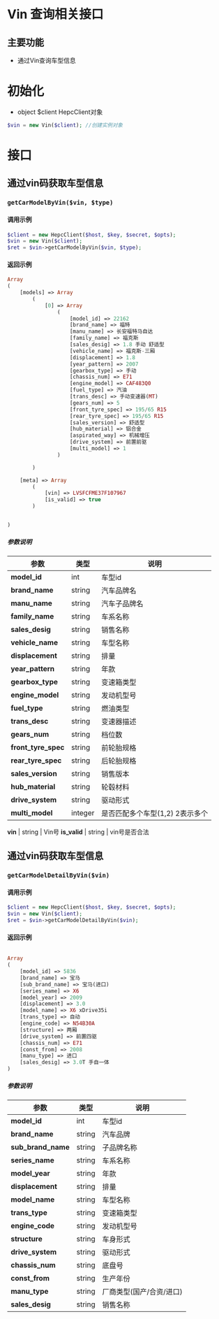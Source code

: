# Vin 查询相关接口

## 主要功能

- 通过Vin查询车型信息

# 初始化

+ object  $client  HepcClient对象

```php
$vin = new Vin($client); //创建实例对象
```

# 接口

## 通过vin码获取车型信息

### `getCarModelByVin($vin, $type)`

#### 调用示例

```php
$client = new HepcClient($host, $key, $secret, $opts);
$vin = new Vin($client);
$ret = $vin->getCarModelByVin($vin, $type);
```

#### 返回示例
```php
Array
(
    [models] => Array
        (
            [0] => Array
                (
                    [model_id] => 22162
                    [brand_name] => 福特
                    [manu_name] => 长安福特马自达
                    [family_name] => 福克斯
                    [sales_desig] => 1.8 手动 舒适型
                    [vehicle_name] => 福克斯-三厢
                    [displacement] => 1.8
                    [year_pattern] => 2007
                    [gearbox_type] => 手动
                    [chassis_num] => E71
                    [engine_model] => CAF483Q0
                    [fuel_type] => 汽油
                    [trans_desc] => 手动变速器(MT)
                    [gears_num] => 5
                    [front_tyre_spec] => 195/65 R15
                    [rear_tyre_spec] => 195/65 R15
                    [sales_version] => 舒适型
                    [hub_material] => 铝合金
                    [aspirated_way] => 机械增压
                    [drive_system] => 前置前驱
                    [multi_model] => 1
                )

        )

    [meta] => Array
        (
            [vin] => LVSFCFME37F107967
            [is_valid] => true
        )


)
```

##### 参数说明

参数 | 类型 | 说明
--- | --- | ---
**model_id** | int | 车型id
**brand_name** | string | 汽车品牌名
**manu_name** | string | 汽车子品牌名
**family_name** | string | 车系名称
**sales_desig** | string | 销售名称
**vehicle_name** | string | 车型名称
**displacement** | string | 排量
**year_pattern** | string | 年款
**gearbox_type** | string | 变速箱类型
**engine_model** | string | 发动机型号
**fuel_type** | string | 燃油类型
**trans_desc** | string | 变速器描述
**gears_num** | string | 档位数
**front_tyre_spec** | string | 前轮胎规格
**rear_tyre_spec** | string | 后轮胎规格
**sales_version** | string | 销售版本
**hub_material** | string | 轮毂材料
**drive_system** | string | 驱动形式
**multi_model** | integer | 是否匹配多个车型(1,2) 2表示多个 

**vin** | string | Vin号
**is_valid** | string | vin号是否合法


## 通过vin码获取车型信息

### `getCarModelDetailByVin($vin)`

#### 调用示例

```php
$client = new HepcClient($host, $key, $secret, $opts);
$vin = new Vin($client);
$ret = $vin->getCarModelDetailByVin($vin);
```

#### 返回示例

```php

Array
(
    [model_id] => 5836
    [brand_name] => 宝马
    [sub_brand_name] => 宝马(进口)
    [series_name] => X6
    [model_year] => 2009
    [displacement] => 3.0
    [model_name] => X6 xDrive35i
    [trans_type] => 自动
    [engine_code] => N54B30A
    [structure] => 两厢
    [drive_system] => 前置四驱
    [chassis_num] => E71
    [const_from] => 2008
    [manu_type] => 进口
    [sales_desig] => 3.0T 手自一体
)
```

##### 参数说明

参数 | 类型 | 说明
--- | --- | ---
**model_id** | int | 车型id
**brand_name** | string | 汽车品牌
**sub_brand_name** | string | 子品牌名称
**series_name** | string | 车系名称
**model_year** | string | 年款
**displacement** | string | 排量
**model_name** | string | 车型名称
**trans_type** | string | 变速箱类型
**engine_code** | string | 发动机型号
**structure** | string | 车身形式
**drive_system** | string | 驱动形式 
**chassis_num** | string | 底盘号
**const_from** | string | 生产年份
**manu_type** | string | 厂商类型(国产/合资/进口)
**sales_desig** | string | 销售名称


